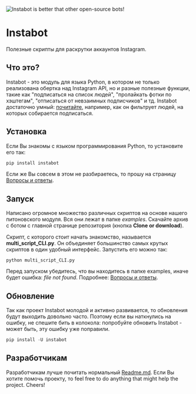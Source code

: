 ![Instabot is better that other open-source bots!](https://github.com/instagrambot/instabot/blob/master/docs/img/tag%20instabot.png "Instabot is better that other open-source bots!")
# Instabot
Полезные скрипты для раскрутки аккаунтов Instagram.

## Что это?

Instabot - это модуль для языка Python, в котором не только реализована обертка над Instagram API, но и разные полезные функции, такие как "подписаться на список людей", "пролайкать фотки по хэштегам", "отписаться от невзаимных подписчиков" и тд. Instabot достаточно умный: [почитайте](https://github.com/instagrambot/instabot/blob/master/docs/Filtration_rus.md), например, как он фильтрует людей, на которых собирается подписаться.

## Установка

Если Вы знакомы с языком программирования Python, то установите его так:
``` python
pip install instabot
```

Если же Вы совсем в этом не разбираетесь, то прошу на страницу [Вопросы и ответы](https://github.com/instagrambot/instabot/blob/master/docs/FAQ_rus.md).

## Запуск

Написано огромное множество различных скриптов на основе нашего питоновского модуля. Вся они лежат в папке _examples_. Скачайте архив с ботом с главной странице репозитория (кнопка **Clone or download**).

Скрипт, с которого стоит начать знакомство, называется **multi_script_CLI.py**. Он объединяет большинство самых крутых скриптов в один удобный интерфейс. Запустить его можно так:

```
python multi_script_CLI.py
```

Перед запуском убедитесь, что вы находитесь в папке examples, иначе будет ошибка: _file not found_. Подробнее: [Вопросы и ответы](https://github.com/instagrambot/instabot/blob/master/docs/FAQ_rus.md).


## Обновление

Так как проект Instabot молодой и активно развивается, то обновления будут выходить довольно часто. Поэтому если вы наткнулись на ошибку, не спешите бить в колокола: попробуйте обновить Instabot - может быть, эту ошибку уже поправили.

``` python
pip install -U instabot
```

## Разработчикам

Разработчикам лучше почитать нормальный [Readme.md](https://github.com/instagrambot/instabot/blob/master/README.md). Если Вы хотите помочь проекту, то feel free to do anything that might help the project. Cheers!
